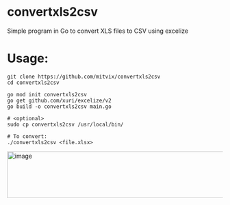 # convertxls2csv
Simple program in Go to convert XLS files to CSV using excelize

# Usage:

```
git clone https://github.com/mitvix/convertxls2csv
cd convertxls2csv

go mod init convertxls2csv
go get github.com/xuri/excelize/v2
go build -o convertxls2csv main.go

# <optional>
sudo cp convertxls2csv /usr/local/bin/

# To convert:
./convertxls2csv <file.xlsx>
```
<img width="698" height="109" alt="image" src="https://github.com/user-attachments/assets/f721d678-be9d-4555-897c-a52d0ca48733" />
